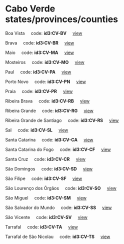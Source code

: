 # Cabo Verde states/provinces/counties
Boa Vista&nbsp;&nbsp;&nbsp;&nbsp;&nbsp;code: **id3:CV-BV**&nbsp;&nbsp;&nbsp;&nbsp;&nbsp;[view](../export/geojson/medium/id3/cv/bv.geojson)&nbsp;&nbsp;&nbsp;&nbsp;&nbsp;


Brava&nbsp;&nbsp;&nbsp;&nbsp;&nbsp;code: **id3:CV-BR**&nbsp;&nbsp;&nbsp;&nbsp;&nbsp;[view](../export/geojson/medium/id3/cv/br.geojson)&nbsp;&nbsp;&nbsp;&nbsp;&nbsp;


Maio&nbsp;&nbsp;&nbsp;&nbsp;&nbsp;code: **id3:CV-MA**&nbsp;&nbsp;&nbsp;&nbsp;&nbsp;[view](../export/geojson/medium/id3/cv/ma.geojson)&nbsp;&nbsp;&nbsp;&nbsp;&nbsp;


Mosteiros&nbsp;&nbsp;&nbsp;&nbsp;&nbsp;code: **id3:CV-MO**&nbsp;&nbsp;&nbsp;&nbsp;&nbsp;[view](../export/geojson/medium/id3/cv/mo.geojson)&nbsp;&nbsp;&nbsp;&nbsp;&nbsp;


Paul&nbsp;&nbsp;&nbsp;&nbsp;&nbsp;code: **id3:CV-PA**&nbsp;&nbsp;&nbsp;&nbsp;&nbsp;[view](../export/geojson/medium/id3/cv/pa.geojson)&nbsp;&nbsp;&nbsp;&nbsp;&nbsp;


Porto Novo&nbsp;&nbsp;&nbsp;&nbsp;&nbsp;code: **id3:CV-PN**&nbsp;&nbsp;&nbsp;&nbsp;&nbsp;[view](../export/geojson/medium/id3/cv/pn.geojson)&nbsp;&nbsp;&nbsp;&nbsp;&nbsp;


Praia&nbsp;&nbsp;&nbsp;&nbsp;&nbsp;code: **id3:CV-PR**&nbsp;&nbsp;&nbsp;&nbsp;&nbsp;[view](../export/geojson/medium/id3/cv/pr.geojson)&nbsp;&nbsp;&nbsp;&nbsp;&nbsp;


Ribeira Brava&nbsp;&nbsp;&nbsp;&nbsp;&nbsp;code: **id3:CV-RB**&nbsp;&nbsp;&nbsp;&nbsp;&nbsp;[view](../export/geojson/medium/id3/cv/rb.geojson)&nbsp;&nbsp;&nbsp;&nbsp;&nbsp;


Ribeira Grande&nbsp;&nbsp;&nbsp;&nbsp;&nbsp;code: **id3:CV-RG**&nbsp;&nbsp;&nbsp;&nbsp;&nbsp;[view](../export/geojson/medium/id3/cv/rg.geojson)&nbsp;&nbsp;&nbsp;&nbsp;&nbsp;


Ribeira Grande de Santiago&nbsp;&nbsp;&nbsp;&nbsp;&nbsp;code: **id3:CV-RS**&nbsp;&nbsp;&nbsp;&nbsp;&nbsp;[view](../export/geojson/medium/id3/cv/rs.geojson)&nbsp;&nbsp;&nbsp;&nbsp;&nbsp;


Sal&nbsp;&nbsp;&nbsp;&nbsp;&nbsp;code: **id3:CV-SL**&nbsp;&nbsp;&nbsp;&nbsp;&nbsp;[view](../export/geojson/medium/id3/cv/sl.geojson)&nbsp;&nbsp;&nbsp;&nbsp;&nbsp;


Santa Catarina&nbsp;&nbsp;&nbsp;&nbsp;&nbsp;code: **id3:CV-CA**&nbsp;&nbsp;&nbsp;&nbsp;&nbsp;[view](../export/geojson/medium/id3/cv/ca.geojson)&nbsp;&nbsp;&nbsp;&nbsp;&nbsp;


Santa Catarina do Fogo&nbsp;&nbsp;&nbsp;&nbsp;&nbsp;code: **id3:CV-CF**&nbsp;&nbsp;&nbsp;&nbsp;&nbsp;[view](../export/geojson/medium/id3/cv/cf.geojson)&nbsp;&nbsp;&nbsp;&nbsp;&nbsp;


Santa Cruz&nbsp;&nbsp;&nbsp;&nbsp;&nbsp;code: **id3:CV-CR**&nbsp;&nbsp;&nbsp;&nbsp;&nbsp;[view](../export/geojson/medium/id3/cv/cr.geojson)&nbsp;&nbsp;&nbsp;&nbsp;&nbsp;


São Domingos&nbsp;&nbsp;&nbsp;&nbsp;&nbsp;code: **id3:CV-SD**&nbsp;&nbsp;&nbsp;&nbsp;&nbsp;[view](../export/geojson/medium/id3/cv/sd.geojson)&nbsp;&nbsp;&nbsp;&nbsp;&nbsp;


São Filipe&nbsp;&nbsp;&nbsp;&nbsp;&nbsp;code: **id3:CV-SF**&nbsp;&nbsp;&nbsp;&nbsp;&nbsp;[view](../export/geojson/medium/id3/cv/sf.geojson)&nbsp;&nbsp;&nbsp;&nbsp;&nbsp;


São Lourenço dos Órgãos&nbsp;&nbsp;&nbsp;&nbsp;&nbsp;code: **id3:CV-SO**&nbsp;&nbsp;&nbsp;&nbsp;&nbsp;[view](../export/geojson/medium/id3/cv/so.geojson)&nbsp;&nbsp;&nbsp;&nbsp;&nbsp;


São Miguel&nbsp;&nbsp;&nbsp;&nbsp;&nbsp;code: **id3:CV-SM**&nbsp;&nbsp;&nbsp;&nbsp;&nbsp;[view](../export/geojson/medium/id3/cv/sm.geojson)&nbsp;&nbsp;&nbsp;&nbsp;&nbsp;


São Salvador do Mundo&nbsp;&nbsp;&nbsp;&nbsp;&nbsp;code: **id3:CV-SS**&nbsp;&nbsp;&nbsp;&nbsp;&nbsp;[view](../export/geojson/medium/id3/cv/ss.geojson)&nbsp;&nbsp;&nbsp;&nbsp;&nbsp;


São Vicente&nbsp;&nbsp;&nbsp;&nbsp;&nbsp;code: **id3:CV-SV**&nbsp;&nbsp;&nbsp;&nbsp;&nbsp;[view](../export/geojson/medium/id3/cv/sv.geojson)&nbsp;&nbsp;&nbsp;&nbsp;&nbsp;


Tarrafal&nbsp;&nbsp;&nbsp;&nbsp;&nbsp;code: **id3:CV-TA**&nbsp;&nbsp;&nbsp;&nbsp;&nbsp;[view](../export/geojson/medium/id3/cv/ta.geojson)&nbsp;&nbsp;&nbsp;&nbsp;&nbsp;


Tarrafal de São Nicolau&nbsp;&nbsp;&nbsp;&nbsp;&nbsp;code: **id3:CV-TS**&nbsp;&nbsp;&nbsp;&nbsp;&nbsp;[view](../export/geojson/medium/id3/cv/ts.geojson)&nbsp;&nbsp;&nbsp;&nbsp;&nbsp;

